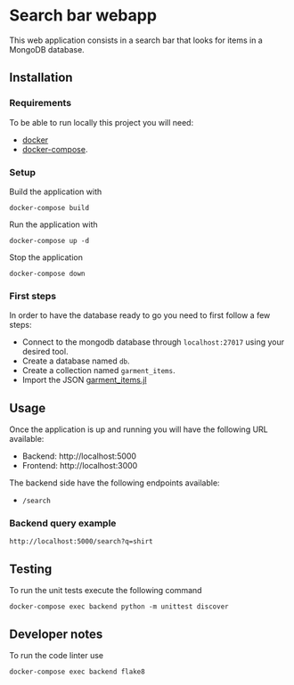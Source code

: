 # Search bar webapp 

This web application consists in a search bar that looks for items in a MongoDB database. 

## Installation

### Requirements

To be able to run locally this project you will need:
* [docker](https://docs.docker.com/install/linux/docker-ce/ubuntu/)
* [docker-compose](https://docs.docker.com/compose/install/).

### Setup
Build the application with
```
docker-compose build
```

Run the application with
```
docker-compose up -d
```
Stop the application
```
docker-compose down
```
### First steps
In order to have the database ready to go you need to first follow a few steps:
* Connect to the mongodb database through `localhost:27017` using your desired tool.
* Create a database named `db`.
* Create a collection named `garment_items`.
* Import the JSON [garment_items.jl](https://stylr-ai-engine-srv-data.s3.eu-west1.amazonaws.com//srv/data/new_scrapes/shopstyle-1689-men-18-03-2019/garment_items.jl)

## Usage
Once the application is up and running you will have the following URL available:
* Backend: http://localhost:5000
* Frontend: http://localhost:3000

The backend side have the following endpoints available:
* `/search`

### Backend query example
```
http://localhost:5000/search?q=shirt
```

## Testing
To run the unit tests execute the following command
```
docker-compose exec backend python -m unittest discover
```

## Developer notes
To run the code linter use
```
docker-compose exec backend flake8
```